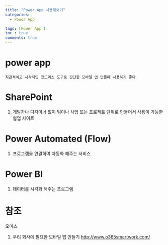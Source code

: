 ```yaml
---
title: "Power App 사용해보기"
categories:
  - Power App 

tags: [Power App ]
toc : true
comments: true
---
```



# power app
```
직관적이고 시각적인 코드리스 도구로 간단한 모바일 앱 만들때 사용하기 좋다

```

# SharePoint
1. 개발자나 디자이너 없이 팀이나 사업 또는 프로젝트 단위로 만들어서 사용이 가능한 협업 사이트

# Power Automated (Flow)

1. 프로그램을 연결하여 자동화 해주는 서비스

# Power BI
1. 데이터를 시각화 해주는 프로그램


# 참조

오마스 
1. 우리 회사에 필요한 모바일 앱 만들기
http://www.o365smartwork.com/